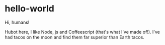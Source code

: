 # hello-world

Hi, humans!

Hubot here, I like Node, js and Coffeescript (that's what I've made of!).
I've had tacos on the moon and find them far superior than Earth tacos.
